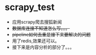 # scrapy_test

* 应用scrapy爬去搜狐新闻
* ~~数据库连接不知道怎么写。。。~~
* ~~pipeline如何去重是接下来要解决的问题~~
* 用了redis,效果还可以。
* 接下来是内容分析的部分了。。。
